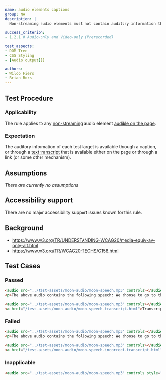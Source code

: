 ```yaml
---
name: audio elements captions
group: NA
description: |
  Non-streaming audio elements must not contain auditory information that is not expressed in captions or a text alternative.

success_criterion:
- 1.2.1 # Audio-only and Video-only (Prerecorded)

test_aspects:
- DOM Tree
- CSS Styling
- [Audio output][]

authors:
- Wilco Fiers
- Brian Bors
---
```


## Test Procedure

### Applicability

The rule applies to any [non-streaming][] audio element [audible on the page][].

### Expectation

The auditory information of each test target is available through a caption, or through a [text transcript][] that is available either on the page or through a link (or some other mechanism).

## Assumptions

*There are currently no assumptions*

## Accessibility support

There are no major accessibility support issues known for this rule.

## Background

- https://www.w3.org/TR/UNDERSTANDING-WCAG20/media-equiv-av-only-alt.html
- https://www.w3.org/TR/WCAG20-TECHS/G158.html

## Test Cases

### Passed

```html
<audio src="../test-assets/moon-audio/moon-speech.mp3" controls></audio>
<p>The above audio contains the following speech: We choose to go to the moon in this decade and do the other things, not because they are easy, but because they are hard, because that goal will serve to organize and measure the best of our energies and skills, because that challenge is one that we are willing to accept, one we are unwilling to postpone, and one which we intend to win, and the others, too.</p>
```

```html
<audio src="../test-assets/moon-audio/moon-speech.mp3" controls></audio>
<a href="/test-assets/moon-audio/moon-speech-transcript.html">Transcript</p>
```

### Failed

```html
<audio src="../test-assets/moon-audio/moon-speech.mp3" controls></audio>
<p>The above audio contains the following speech: We choose to go to the cheese in this decade and do the other things, not because they are easy, but because they are hard, because that goal will serve to organize and measure the best of our energies and skills, because that challenge is one that we are willing to accept, one we are unwilling to postpone, and one which we intend to win, and the others, too.</p>
```

```html
<audio src="../test-assets/moon-audio/moon-speech.mp3" controls></audio>
<a href="/test-assets/moon-audio/moon-speech-incorrect-transcript.html">Transcript</p>
```

### Inapplicable

```html
<audio src="../test-assets/moon-audio/moon-speech.mp3" controls style="display: none;"></audio>
```

[audio output]: ../pages/algorithms/audio-output.html
[non-streaming]: ../pages/algorithms/non-streaming.html
[audible on the page]: ../pages/algorithms/audible-in-the-page.html
[text transcript]: https://www.w3.org/TR/WCAG20/#alt-time-based-mediadef